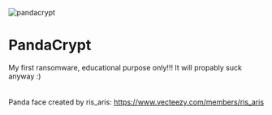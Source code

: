 ![pandacrypt](https://user-images.githubusercontent.com/58401384/174783727-59fe7a24-3c54-4e94-b381-fd2c6f52d2ed.png)
# PandaCrypt
My first ransomware, educational purpose only!!! It will propably suck anyway :) <br /><br /><br />
Panda face created by ris_aris: https://www.vecteezy.com/members/ris_aris

